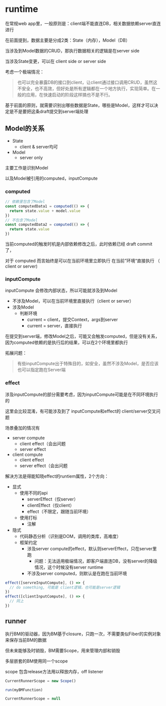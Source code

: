 # runtime

在常规web app里，一般原则是：client端不能直连DB，相关数据依赖server直连进行

在前面提到，数据主要是分成2类：State（内存），Model（DB）

当涉及到Model数据的CRUD，那执行数据相关的逻辑是在server side

当涉及State变更，可以在 client side or server side

考虑一个极端情况：

> 也可以完全暴露DB的接口到client，让client通过接口调用CRUD，虽然这不安全，也不高效，但好处是所有逻辑都在一个地方执行，实现简单。在一般的应用，在快速启动的阶段这样搞也不是不行。

基于前面的原则，就需要识别出哪些数据是State，哪些是Model，这样才可以决定是不是要把这条draft提交到server端处理

## Model的关系

- State
  - client & server均可
- Model
  - server only

主要工作是识别Model

以及Model被引用的computed，inputCompute


### computed

```javascript
// 依赖里包含了Model
const computedData1 = computed(() => {
  return state.value + model.value
})
// 不包含了Model
const computedData2 = computed(() => {
  return state.value
})
```

当前computed的触发时机是内部依赖修改之后，此时依赖已经 draft commit 了，

对于 computed 而言始终是可以在当前环境里立即执行 在当前”环境“直接执行 （ client or server)

### inputCompute

inputCompute 会修改内部状态，所以可能就涉及到Model

- 不涉及Model，可以在当前环境里直接执行（client or server）
- 涉及Model
  - 判断环境
    - current = client，提交Context，args到server
    - current = server，直接执行

在提交到server端，修改Model之后，可能又会触发computed，但是没有关系，因为computed依赖的是执行后的结果，可以在2个环境里都执行

拓展问题：
> 有些inputCompute出于特殊目的，如安全，虽然不涉及Model，是否应该也可以指定跑在Server端


### effect

涉及inputCompute的部分需要考虑，因为inputCompute可能是在不同环境执行的

这里会比较混淆，有可能涉及到了 inputCompute和effect的 client/server交叉问题

场景叠加的情况有
- server compute
  - client effect（会出问题
  - server effect
- client compute
  - client effect
  - server effect（会出问题

解决方法是得能知晓effect的runtiem属性，2个方向：
- 显式
  - 使用不同的api
    - serverEffect（仅server）
    - clientEffect（仅client）
    - effect（不限定，跟随当前环境）
  - 使用打标
    - 注解
- 隐式
  - 代码静态分析（识别是DOM，调用的类库，高难度）
  - 框架约定
    - 涉及server compute的effect，默认则serverEffect，只在server里跑
      - 问题：无法适用极端情况，即客户端直连DB，没有server的降级情况，这个时候没有server runtime
    - 不涉及server computed，则默认是在跑在当前环境


```javascript
effect([servreInputCompute], () => {
  // do something, 可能是 client逻辑，也可能是server逻辑
})
effect([clientInputCompute], () => {
  // 同上
})
```

## runner

执行BM的驱动器，因为BM基于closure，只跑一次，不需要类似Fiber的实例对象来保存当前BM的数据

但未来能够及时销毁，BM需要Scope，用来管理内部和销毁

多层嵌套的BM使用同一个scope

scope 包含release方法用以释放内存，off listener

```javascript
CurrentRunnerScope = new Scope()

run(myBMFunction)

CurrentRunnerScope = null
```
